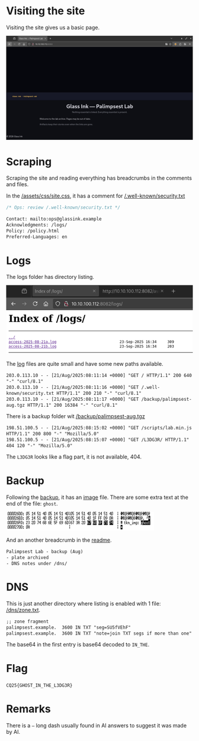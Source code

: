 # Visiting the site

Visiting the site gives us a basic page.

![](screenshots/1.png)

# Scraping

Scraping the site and reading everything has breadcrumbs in the comments and files.

In the [/assets/css/site.css](workdir/www/assets/css/site.css), it has a comment for [/.well-known/security.txt](workdir/www/.well-known/security.txt)

```css
/* Ops: review /.well-known/security.txt */
```

```
Contact: mailto:ops@glassink.example
Acknowledgments: /logs/
Policy: /policy.html
Preferred-Languages: en
```

# Logs

The logs folder has directory listing.

![](screenshots/2.png)

The [log](workdir/www/logs/) files are quite small and have some new paths available.

```
203.0.113.10 - - [21/Aug/2025:08:11:14 +0000] "GET / HTTP/1.1" 200 640 "-" "curl/8.1"
203.0.113.10 - - [21/Aug/2025:08:11:16 +0000] "GET /.well-known/security.txt HTTP/1.1" 200 210 "-" "curl/8.1"
203.0.113.10 - - [21/Aug/2025:08:11:17 +0000] "GET /backup/palimpsest-aug.tgz HTTP/1.1" 200 16384 "-" "curl/8.1"
```

There is a backup folder wit [/backup/palimpsest-aug.tgz](workdir/www/backup/palimpsest-aug.tgz)

```
198.51.100.5 - - [21/Aug/2025:08:15:02 +0000] "GET /scripts/lab.min.js HTTP/1.1" 200 800 "-" "Mozilla/5.0"
198.51.100.5 - - [21/Aug/2025:08:15:07 +0000] "GET /L3DG3R/ HTTP/1.1" 404 120 "-" "Mozilla/5.0"
```

The `L3DG3R` looks like a flag part, it is not available, 404.

# Backup

Following the [backup](workdir/lab/), it has an [image](workdir/lab/plate.jpg) file. There are some extra text at the end of the file: `ghost`.

![](screenshots/3.png)

And an another breadcrumb in the [readme](workdir/lab/README.txt).

```
Palimpsest Lab - backup (Aug)
- plate archived
- DNS notes under /dns/
```

# DNS

This is just another directory where listing is enabled with 1 file: [/dns/zone.txt](workdir/www/dns/zone.txt).

```
;; zone fragment
palimpsest.example.  3600 IN TXT "seg=SU5fVEhF"
palimpsest.example.  3600 IN TXT "note=join TXT segs if more than one"
```

The base64 in the first entry is base64 decoded to `IN_THE`.

# Flag
`CQ25{GHOST_IN_THE_L3DG3R}`


# Remarks
There is a `—` long dash usually found in AI answers to suggest it was made by AI.